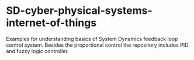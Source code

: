 # SD-cyber-physical-systems-internet-of-things
Examples for understanding basics of System Dynamics feedback loop control system. Besides the proportional control the repository includes PID and fuzzy logic controller.
